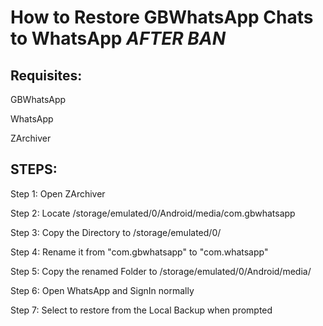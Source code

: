 # How to Restore GBWhatsApp Chats to WhatsApp *AFTER BAN*

## Requisites:

GBWhatsApp

WhatsApp

ZArchiver

## STEPS:

Step 1: Open ZArchiver

Step 2: Locate /storage/emulated/0/Android/media/com.gbwhatsapp

Step 3: Copy the Directory to /storage/emulated/0/

Step 4: Rename it from "com.gbwhatsapp" to "com.whatsapp"

Step 5: Copy the renamed Folder to /storage/emulated/0/Android/media/

Step 6: Open WhatsApp and SignIn normally

Step 7: Select to restore from the Local Backup when prompted
